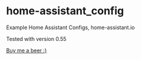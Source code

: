 # home-assistant_config
Example Home Assistant Configs, home-assistant.io


Tested with version 0.55

[Buy me a beer :)](http://paypal.me/dahoiv)
